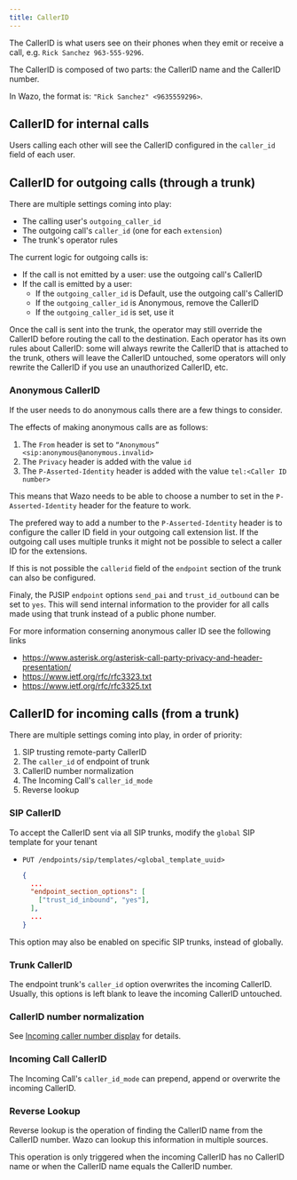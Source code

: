 ```yaml
---
title: CallerID
---
```


The CallerID is what users see on their phones when they emit or receive a call, e.g.
`Rick Sanchez 963-555-9296`.

The CallerID is composed of two parts: the CallerID name and the CallerID number.

In Wazo, the format is: `"Rick Sanchez" <9635559296>`.

## CallerID for internal calls

Users calling each other will see the CallerID configured in the `caller_id` field of each user.

## CallerID for outgoing calls (through a trunk)

There are multiple settings coming into play:

- The calling user's `outgoing_caller_id`
- The outgoing call's `caller_id` (one for each `extension`)
- The trunk's operator rules

The current logic for outgoing calls is:

- If the call is not emitted by a user: use the outgoing call's CallerID
- If the call is emitted by a user:
  - If the `outgoing_caller_id` is Default, use the outgoing call's CallerID
  - If the `outgoing_caller_id` is Anonymous, remove the CallerID
  - If the `outgoing_caller_id` is set, use it

Once the call is sent into the trunk, the operator may still override the CallerID before routing
the call to the destination. Each operator has its own rules about CallerID: some will always
rewrite the CallerID that is attached to the trunk, others will leave the CallerID untouched, some
operators will only rewrite the CallerID if you use an unauthorized CallerID, etc.

### Anonymous CallerID

If the user needs to do anonymous calls there are a few things to consider.

The effects of making anonymous calls are as follows:

1. The `From` header is set to `“Anonymous” <sip:anonymous@anonymous.invalid>`
2. The `Privacy` header is added with the value `id`
3. The `P-Asserted-Identity` header is added with the value `tel:<Caller ID number>`

This means that Wazo needs to be able to choose a number to set in the `P-Asserted-Identity` header
for the feature to work.

The prefered way to add a number to the `P-Asserted-Identity` header is to configure the caller ID
field in your outgoing call extension list. If the outgoing call uses multiple trunks it might not
be possible to select a caller ID for the extensions.

If this is not possible the `callerid` field of the `endpoint` section of the trunk can also be
configured.

Finaly, the PJSIP `endpoint` options `send_pai` and `trust_id_outbound` can be set to `yes`. This
will send internal information to the provider for all calls made using that trunk instead of a
public phone number.

For more information conserning anonymous caller ID see the following links

- https://www.asterisk.org/asterisk-call-party-privacy-and-header-presentation/
- https://www.ietf.org/rfc/rfc3323.txt
- https://www.ietf.org/rfc/rfc3325.txt

## CallerID for incoming calls (from a trunk)

There are multiple settings coming into play, in order of priority:

1. SIP trusting remote-party CallerID
2. The `caller_id` of endpoint of trunk
3. CallerID number normalization
4. The Incoming Call's `caller_id_mode`
5. Reverse lookup

### SIP CallerID

To accept the CallerID sent via all SIP trunks, modify the `global` SIP template for your tenant

- `PUT /endpoints/sip/templates/<global_template_uuid>`

  ```json
  {
    ...
    "endpoint_section_options": [
      ["trust_id_inbound", "yes"],
    ],
    ...
  }
  ```

This option may also be enabled on specific SIP trunks, instead of globally.

### Trunk CallerID

The endpoint trunk's `caller_id` option overwrites the incoming CallerID. Usually, this options is
left blank to leave the incoming CallerID untouched.

### CallerID number normalization

See [Incoming caller number display](/uc-doc/installation/postinstall#callerid-num-normalization)
for details.

### Incoming Call CallerID

The Incoming Call's `caller_id_mode` can prepend, append or overwrite the incoming CallerID.

### Reverse Lookup

Reverse lookup is the operation of finding the CallerID name from the CallerID number. Wazo can
lookup this information in multiple sources.

This operation is only triggered when the incoming CallerID has no CallerID name or when the
CallerID name equals the CallerID number.
